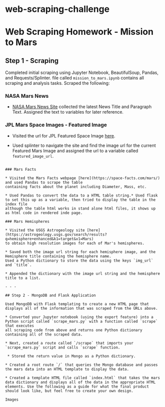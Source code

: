 # web-scraping-challenge
# Web Scraping Homework - Mission to Mars


## Step 1 - Scraping

Completed initial scraping using Jupyter Notebook, BeautifulSoup, Pandas, and Requests/Splinter.
file called `mission_to_mars.ipynb` contains all scraping and analysis tasks. 
Scraped the following:

### NASA Mars News

* [NASA Mars News Site](https://mars.nasa.gov/news/)
	collected the latest News Title and Paragraph Text. Assigned the text to variables for later reference.


### JPL Mars Space Images - Featured Image

* Visited the url for JPL Featured Space Image [here](https://www.jpl.nasa.gov/spaceimages/?search=&category=Mars).

* Used splinter to navigate the site and find the image url for the current Featured Mars Image and assigned the url to a variable called `featured_image_url`.

```

### Mars Facts

* Visited the Mars Facts webpage [here](https://space-facts.com/mars/) and used Pandas to scrape the table 
containing facts about the planet including Diameter, Mass, etc.

* Used Pandas to convert the data to a HTML table string.* Used flask to set this up as a variable, then tried to display the table in the index file
although the table html works in stand alone html files, it shows up as html code in rendered inde page.

### Mars Hemispheres

* Visited the USGS Astrogeology site [here](https://astrogeology.usgs.gov/search/results?q=hemisphere+enhanced&k1=target&v1=Mars) 
to obtain high resolution images for each of Mar's hemispheres.

* Saved both the image url string for each hemisphere image, and the Hemisphere title containing the hemisphere name. 
Used a Python dictionary to store the data using the keys `img_url` and `title`.

* Appended the dictionary with the image url string and the hemisphere title to a list. 

- - -

## Step 2 - MongoDB and Flask Application

Used MongoDB with Flask templating to create a new HTML page that displays all of the information that was scraped from the URLs above.

* Converted your Jupyter notebook (using the export feature) into a Python script called `scrape_mars.py` with a function called `scrape` that executes 
all scraping code from above and returns one Python dictionary containing all of the scraped data.

* Next, created a route called `/scrape` that imports your `scrape_mars.py` script and calls `scrape` function.

 * Stored the return value in Mongo as a Python dictionary.

* Created a root route `/` that queries the Mongo database and passes the mars data into an HTML template to display the data.

* Created a template HTML file called `index.html` that takes the mars data dictionary and displays all of the data in the appropriate HTML elements. Use the following as a guide for what the final product should look like, but feel free to create your own design.

Images




